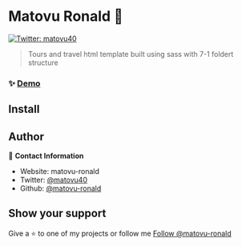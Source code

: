 # Matovu Ronald 👋

[![Twitter: matovu40](https://img.shields.io/twitter/follow/matovu40.svg?style=social)](https://twitter.com/matovu40)

> Tours and travel html template built using sass with 7-1 foldert structure

### ✨ [Demo](https://matovu-ronald.github.io/tours-and-travel-html-template/)

## Install

## Author

👤 **Contact Information**

- Website: matovu-ronald
- Twitter: [@matovu40](https://twitter.com/matovu40)
- Github: [@matovu-ronald](https://github.com/matovu-ronald)

## Show your support

Give a ⭐️ to one of my projects or follow me <!-- Place this tag where you want the button to render. -->
<a class="github-button" href="https://github.com/matovu-ronald" data-color-scheme="no-preference: light; light: light; dark: dark;" data-size="large" data-show-count="true" aria-label="Follow @matovu-ronald on GitHub">Follow @matovu-ronald</a>

<!-- Place this tag in your head or just before your close body tag. -->
<script async defer src="https://buttons.github.io/buttons.js"></script>

